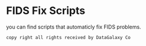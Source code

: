 # FIDS Fix Scripts

you can find scripts that automaticly fix FIDS problems.


`copy right all rights received by DataGalaxy Co`
